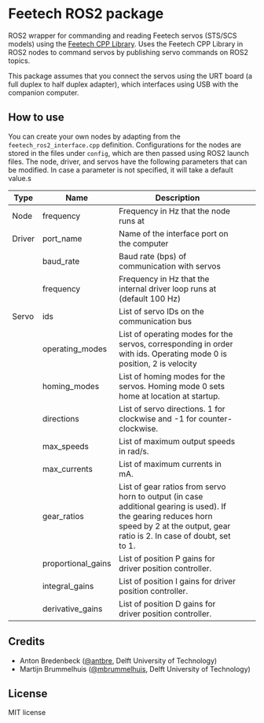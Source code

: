 # Feetech ROS2 package
ROS2 wrapper for commanding and reading Feetech servos (STS/SCS models) using the [Feetech CPP Library](https://github.com/BioMorphic-Intelligence-Lab/feetech_cpp_lib). Uses the Feetech CPP Library in ROS2 nodes to command servos by publishing servo commands on ROS2 topics.

This package assumes that you connect the servos using the URT board (a full duplex to half duplex adapter), which interfaces using USB with the companion computer.

## How to use
You can create your own nodes by adapting from the `feetech_ros2_interface.cpp` definition. Configurations for the nodes are stored in the files under `config`, which are then passed using ROS2 launch files. The node, driver, and servos have the following parameters that can be modified. In case a parameter is not specified, it will take a default value.s

| **Type** | **Name**           | **Description**                                                                                                                                                                        |   |   |
|----------|--------------------|----------------------------------------------------------------------------------------------------------------------------------------------------------------------------------------|---|---|
| Node     | frequency          | Frequency in Hz that the node runs at                                                                                                                                                  |   |   |
| Driver   | port_name          | Name of the interface port on the computer                                                                                                                                             |   |   |
|          | baud_rate          | Baud rate (bps) of communication with servos                                                                                                                                           |   |   |
|          | frequency          | Frequency in Hz that the internal driver loop runs at (default 100 Hz)                                                                                                                 |   |   |
| Servo    | ids                | List of servo IDs on the communication bus                                                                                                                                             |   |   |
|          | operating_modes    | List of operating modes for the servos, corresponding in order with ids. Operating mode 0 is position, 2 is velocity                                                                   |   |   |
|          | homing_modes       | List of homing modes for the servos. Homing mode 0 sets home at location at startup.                                                                                                   |   |   |
|          | directions         | List of servo directions. 1 for clockwise and -1 for counter-clockwise.                                                                                                                |   |   |
|          | max_speeds         | List of maximum output speeds in rad/s.                                                                                                                                                |   |   |
|          | max_currents       | List of maximum currents in mA.                                                                                                                                                        |   |   |
|          | gear_ratios        | List of gear ratios from servo horn to output (in case additional gearing is used). If the gearing reduces horn speed by 2 at the output, gear ratio is 2. In case of doubt, set to 1. |   |   |
|          | proportional_gains | List of position P gains for driver position controller.                                                                                                                               |   |   |
|          | integral_gains     | List of position I gains for driver position controller.                                                                                                                               |   |   |
|          | derivative_gains   | List of position D gains for driver position controller.                                                                                                                           |   |   |

## Credits
- Anton Bredenbeck ([@antbre](https://github.com/antbre), Delft University of Technology)
- Martijn Brummelhuis ([@mbrummelhuis](https://github.com/mbrummelhuis), Delft University of Technology)

## License
MIT license